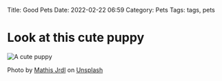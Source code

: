 Title: Good Pets
Date: 2022-02-22 06:59
Category: Pets
Tags: tags, pets

# Look at this cute puppy

![A cute puppy]({static}/images/mathis-jrdl-5yAhL8ViUVg-unsplash.jpg)

Photo by <a href="https://unsplash.com/@mtsjrdl?utm_source=unsplash&utm_medium=referral&utm_content=creditCopyText">Mathis Jrdl</a> on <a href="https://unsplash.com/s/photos/puppy?utm_source=unsplash&utm_medium=referral&utm_content=creditCopyText">Unsplash</a>
